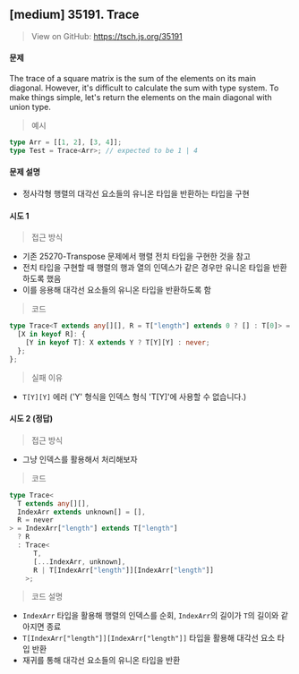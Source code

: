 ## [medium] 35191. Trace

> View on GitHub: https://tsch.js.org/35191

#### 문제

The trace of a square matrix is the sum of the elements on its main diagonal.
However, it's difficult to calculate the sum with type system.
To make things simple, let's return the elements on the main diagonal with union type.

> 예시

```ts
type Arr = [[1, 2], [3, 4]];
type Test = Trace<Arr>; // expected to be 1 | 4
```

#### 문제 설명

- 정사각형 행렬의 대각선 요소들의 유니온 타입을 반환하는 타입을 구현

#### 시도 1

> 접근 방식

- 기존 25270-Transpose 문제에서 행렬 전치 타입을 구현한 것을 참고
- 전치 타입을 구현할 때 행렬의 행과 열의 인덱스가 같은 경우만 유니온 타입을 반환하도록 했음
- 이를 응용해 대각선 요소들의 유니온 타입을 반환하도록 함

> 코드

```ts
type Trace<T extends any[][], R = T["length"] extends 0 ? [] : T[0]> = {
  [X in keyof R]: {
    [Y in keyof T]: X extends Y ? T[Y][Y] : never;
  };
};
```

> 실패 이유

- `T[Y][Y]` 에러 ('Y' 형식을 인덱스 형식 'T[Y]'에 사용할 수 없습니다.)

#### 시도 2 (정답)

> 접근 방식

- 그냥 인덱스를 활용해서 처리해보자

> 코드

```ts
type Trace<
  T extends any[][],
  IndexArr extends unknown[] = [],
  R = never
> = IndexArr["length"] extends T["length"]
  ? R
  : Trace<
      T,
      [...IndexArr, unknown],
      R | T[IndexArr["length"]][IndexArr["length"]]
    >;
```

> 코드 설명

- `IndexArr` 타입을 활용해 행렬의 인덱스를 순회, `IndexArr`의 길이가 `T`의 길이와 같아지면 종료
- `T[IndexArr["length"]][IndexArr["length"]]` 타입을 활용해 대각선 요소 타입 반환
- 재귀를 통해 대각선 요소들의 유니온 타입을 반환
